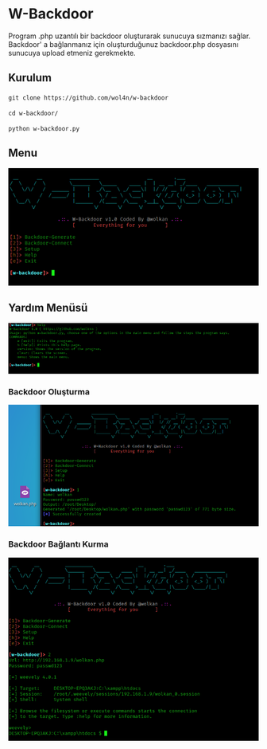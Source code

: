 # W-Backdoor 
Program .php uzantılı bir backdoor oluşturarak sunucuya sızmanızı sağlar. Backdoor' a bağlanmanız için oluşturduğunuz backdoor.php dosyasını sunucuya upload etmeniz gerekmekte.

## Kurulum
`git clone https://github.com/wol4n/w-backdoor`

`cd w-backdoor/`

`python w-backdoor.py`

## Menu
<img src="https://github.com/wolk4n/w-backdoor/blob/main/img/menu.png">

## Yardım Menüsü
<img src="https://github.com/wolk4n/w-backdoor/blob/main/img/help.png">

### Backdoor Oluşturma
<img src="https://github.com/wolk4n/w-backdoor/blob/main/img/generate.png">

### Backdoor Bağlantı Kurma
<img src="https://github.com/wolk4n/w-backdoor/blob/main/img/connect.png">
